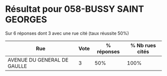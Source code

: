 # Résultat pour 058-BUSSY SAINT GEORGES

Sur 6 réponses dont 3 avec une rue cité (taux réussite 50%)

| Rue | Vote | % réponses | % Nb rues cités|
|-----|------|------------|----------------|
| AVENUE DU GENERAL DE GAULLE | 3 | 50% | 100%|

